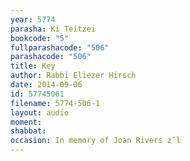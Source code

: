 ```yaml
---
year: 5774
parasha: Ki Teitzei
bookcode: "5"
fullparashacode: "506"
parashacode: "506"
title: Key
author: Rabbi Eliezer Hirsch
date: 2014-09-06
id: 57745061
filename: 5774-506-1
layout: audio
moment: 
shabbat: 
occasion: In memory of Joan Rivers z’l
---
```

